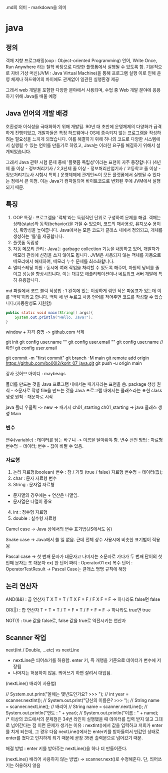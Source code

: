 .md의 의미 - markdown을 의미

# java
## 정의

객체 지향 프로그래밍(oop : Object-oriented Programming) 언어, Write Once,
Run Anywhere 라는 철학 바탕으로 다양한 플랫폼에서 실행될 수 있도록 함.
기본적으로 자바 가상 머신(JVM : Java Virtual Machine)을 통해 프로그램 실행
이로 인해 운영 체제나 하드웨어의 차이에도 관계없이 일관된 실행환경 제공

그래서 web 개발을 포함한 다양한 분야에서 사용되며,
수업 중 Web 개발 분야에 응용하기 위해 Java를 배울 예정

## Java 언어의 개발 배경

호환성과 이식성을 극대화하기 위해 개발됨. 90년 대 초반에 운영체제의 다양화가
급격하게 진행되었고, 개발자들은 특정 하드웨어나 OS에 종속되지 않는 프로그램을
작성하려는 필요성을 느끼게 되었습니다. 이를 해결하기 위해 하나의 코드로 
다양한 시스템에서 실행될 수 있는 언어를 만들기로 하였고, Java는 이러한 요구를
해결하기 위해서 설계되었습니다.

그래서 Java 관련 시험 문제 중에 '플랫폼 독립성'이라는 표현이 자주 등장합니다
(4년제 졸 이상 - 정보처리기사 / 2,3년제 졸 이상 - 정보처리산업기사 /
고등학교 졸 이상 - 정보처리기능사 시험시 특히.)
운영체제에 관계언ㅄ이 모든 플랫폼에서 실행될 수 있다는 점에서 큰 이점.
이는 Java가 컴파일되어 바이트코드로 변화된 후에 JVM에서 실행되기 때문.

## 특징
1. OOP 특징 : 프로그램을 '객체'라는 독립적인 단위로 구성하여 문제를 해결.
    객체는 상태(state)와 동작(behavior)을 가질 수 있으며, 코드의 재사용성,
    유지보수 용이성, 확장성을 높여줍니다. Java에서는 모든 코드가 클래스 내에서
    정의되고, 개체를 생성하는 '틀'을 제공합니다.
2. 플랫폼 독립성
3. 자동 메모리 관리 : Java는 garbage collection 기능을 내장하고 있어,
    개발자가 메모리 관리에 신경을 쓰지 않아도 됩니다. JVM은 사용되지 않는
    객체를 자동으로 메모리에서 해제하여, 메모리 누수 문제를 최소화합니다.
4. 멀티스레딩 지원 : 동시에 여러 작업을 처리할 수 있도록 해주며, 자원의 낭비를
    줄이고 성능을 향상시킵니다. 이는 대규모 애플리케이션이나 네트워크 서버 개발에
    특히 유용합니다.

md 파일에서 코드 블럭 작성법 : 1 왼쪽에 있는 이상하게 꺾인 작은 따옴표가 있는데
이를 '백틱'이라고 합니다. 백틱 세 번 누르고 사용 언어를 적어주면
코드를 작성할 수 있습니다.(자동완성도 지원함)
```java
public static void main(String[] args){
    System.out.println("Hello, Java!");
}
```
window + 자격 증명 -> github.com 삭제

git init
git config user.name ""
git config user.email ""
git config user.name // 확인
git config user.email

    
git commit -m "first commit"
git branch -M main
git remote add origin https://github.com/bo00l2/korit_07_java.git
git push -u origin main

강사 깃허브 아이디 : maybeags

폴더를 만드는 것을 Java 프로그램 내에서는 패키지라는 표현을 씀.
package 생성 원칙 - 소문자로 작성
file을 만드는 것을 Java 프로그램 내에서는 클래스라는 표현
class 생성 원칙 - 대문자로 시작

java 폴더 우클릭 -> new -> 패키지
ch01_starting
ch01_starting -> java 클래스 생성
Main

### 변수
변수(variable) : 데이터를 담는 바구니 -> 이름을 달아줘야 함.
변수 선언 방법 :
자료형 변수명 = 데이터;
변수 - 값이 바뀔 수 있음.

### 자료형
1. 논리 자료형(boolean) 변수 : 참 / 거짓 (true / false)
   자료형 변수명 = 데이터(값);
2. char : 문자 자료형 변수
3. String : 문자열 자료형
- 문자열의 경우에는 + 연산은 나열임.
- 문자열은 나열이 중요
4. int : 정수형 자료형
5. double : 실수형 자료형

Camel case 
-> Java 상에서의 변수 표기법(JS에서도 씀)

Snake case 
-> Java에서 쓸 일 없음. 근데 전체 상수 사용시에 비슷한 표기법이 적용됨

Pascal case
-> 첫 번째 문자가 대문자고 나머지는 소문자로 가다가 두 번째 단어의 첫 번째 문자는 또 대문자
ex) 한 단어 짜리 : Operator01
ex) 복수 단어 : OperatorTestResult  -> Pascal Case는 클래스 명명 규칙에 해당

## 논리 연산자 
AND(&&) : 곱 연산자 T X T = T / T X F = F / F X F = F -> 하나라도 false면 false

OR(||) : 합 연산자 T + T = T / T + F = T / F + F = F -> 하나라도 true면 true

NOT(!) : true 값을 false로, false 값을 true로 역전시키는 연산자

## Scanner 작업

next(Int / Double, ...etc) vs nextLine
- nextLine은 띄어쓰기를 허용함. enter 키, 즉 개행을 기준으로 데이터가 변수에 저장됨
- 나머지는 허용하지 않음. 띄어쓰기 하면 잘려서 대입됨.


(nextLine() 배리어 사용법)

//        System.out.print("올해는 몇년도인가요? >>> ");
//        int year = scanner.nextInt();
//        System.out.print("당신의 이름은? >>> ");
//        String name = scanner.nextLine();     // 배리어
//        String name = scanner.nextLine();
//        System.out.println("연도 : " + year);
//        System.out.println("이름 : " + name);
/*
이상의 코드에서의 문제점은 34번 라인이 실행됐을 때 데이터를 입력 받지 않고
그대로 넘어간다는 점
이런 문제가 생기는 이유 :
nextInt()에서 값을 입력하고 저희가 enter를 치게 되는데, 
그 경우 다음 nextLine()에서는 enter키를 받아들여서 빈값인 상태로 enter를 쳤다고
인지하게 되기 때문에 곧장 35번 출력문으로 넘어갔기 때문.

해결 방법 : enter 키를 받아주는 nextLine()을 하나 더 만들어준다.

(nextLine() 배리어 사용하지 않는 방법) -> scanner.next()로 수정해준다.
단, 띄어쓰기는 허용하지 않음